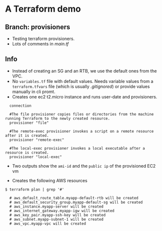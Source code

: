 # A Terraform demo

## Branch: provisioners
- Testing terraform provisioners.
- Lots of comments in _main.tf_

## Info 
- Instead of creating an SG and an RTB, we use the default ones from the VPC.
- No `variables.tf` file with default values. Needs variable values from a `terraform.tfvars` file (which is usually _.gitignored_) or provide values manually in cli promt.
- Creates one ec2 t2.micro instance and runs user-date and provisioners.
```
  connection

  #The file provisioner copies files or directories from the machine running Terraform to the newly created resource.
  provisioner "file" 

  #The remote-exec provisioner invokes a script on a remote resource after it is created.
  provisioner "remote-exec"

  #The local-exec provisioner invokes a local executable after a resource is created.
  provisioner "local-exec"
```    

- Two outputs show the `ami-id` and the `public ip` of the provisioned EC2 vm 

- Creates the following AWS resources
```
$ terraform plan | grep '#'

  # aws_default_route_table.myapp-default-rtb will be created
  # aws_default_security_group.myapp-default-sg will be created
  # aws_instance.myapp-server will be created
  # aws_internet_gateway.myapp-igw will be created
  # aws_key_pair.myapp-ssh-key will be created
  # aws_subnet.myapp-subnet-1 will be created
  # aws_vpc.myapp-vpc will be created
```